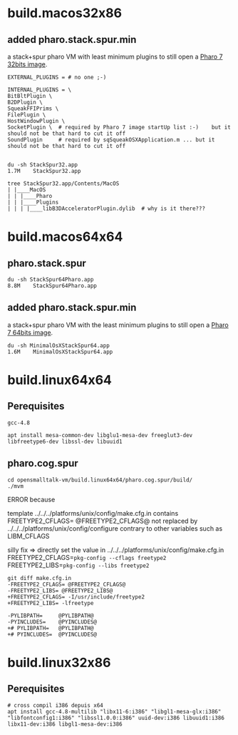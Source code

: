 # build.macos32x86

## added pharo.stack.spur.min

a stack+spur pharo VM with least minimum plugins to still open a [Pharo 7 32bits  image](http://files.pharo.org/image/70/Pharo-7.0.0-alpha.build.373.sha.1ff4f8a.arch.32bit.zip).

	EXTERNAL_PLUGINS = # no one ;-)
	
	INTERNAL_PLUGINS = \
	BitBltPlugin \
	B2DPlugin \
	SqueakFFIPrims \
	FilePlugin \
	HostWindowPlugin \
	SocketPlugin \	# required by Pharo 7 image startUp list :-)	but it should not be that hard to cut it off
	SoundPlugin		# required by sqSqueakOSXApplication.m ... but it should not be that hard to cut it off


	du -sh StackSpur32.app
	1.7M	StackSpur32.app
	
	tree StackSpur32.app/Contents/MacOS
	| |____MacOS
	| | |____Pharo
	| | |____Plugins
	| | | |____libB3DAcceleratorPlugin.dylib  # why is it there???
	
# build.macos64x64

## pharo.stack.spur


	du -sh StackSpur64Pharo.app
	8.8M	StackSpur64Pharo.app
	

## added pharo.stack.spur.min
 
a stack+spur pharo VM with the least minimum plugins to still open a [Pharo 7 64bits image](http://files.pharo.org/image/70/Pharo-7.0.0-alpha.build.373.sha.1ff4f8a.arch.64bit.zip).
 	
	
	du -sh MinimalOsXStackSpur64.app
	1.6M	MinimalOsXStackSpur64.app


# build.linux64x64

## Perequisites

	gcc-4.8

	apt install mesa-common-dev libglu1-mesa-dev freeglut3-dev libfreetype6-dev libssl-dev libuuid1

## pharo.cog.spur
	
	cd opensmalltalk-vm/build.linux64x64/pharo.cog.spur/build/
	./mvm 

ERROR because

template ../../../platforms/unix/config/make.cfg.in
contains FREETYPE2_CFLAGS= @FREETYPE2_CFLAGS@
not replaced by ../../../platforms/unix/config/configure
contrary to other variables such as LIBM_CFLAGS

silly fix =>
directly set the value in ../../../platforms/unix/config/make.cfg.in
FREETYPE2_CFLAGS=`pkg-config --cflags freetype2`
FREETYPE2_LIBS=`pkg-config --libs freetype2`

	git diff make.cfg.in
	-FREETYPE2_CFLAGS= @FREETYPE2_CFLAGS@
	-FREETYPE2_LIBS= @FREETYPE2_LIBS@
	+FREETYPE2_CFLAGS= -I/usr/include/freetype2
	+FREETYPE2_LIBS= -lfreetype

	-PYLIBPATH=     @PYLIBPATH@
	-PYINCLUDES=    @PYINCLUDES@
	+# PYLIBPATH=   @PYLIBPATH@
	+# PYINCLUDES=  @PYINCLUDES@


# build.linux32x86

## Perequisites

	# cross compil i386 depuis x64
	apt install gcc-4.8-multilib "libx11-6:i386" "libgl1-mesa-glx:i386" "libfontconfig1:i386" "libssl1.0.0:i386" uuid-dev:i386 libuuid1:i386 libx11-dev:i386 libgl1-mesa-dev:i386  
	
